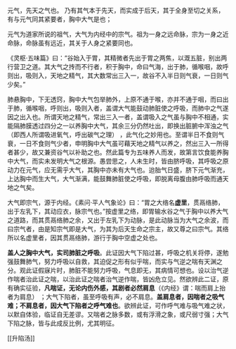 元气，先天之气也。
乃有其气本于先天，而实成于后天，其于全身至切之关系，有与元气同其紧要者，胸中大气是也；

元气为道家所说的祖气，大气为内经中的宗气。祖为一身之远命脉，宗为一身之近命脉，命脉虽有远近，其关于人身之紧要同也。


《灵枢·五味篇》曰：“谷始入于胃，其精微者先出于胃之两焦，以溉五脏，别出两行营卫之道。其大气之抟而不行者，积于胸中，命曰气海，出于肺，循喉咽，故呼则出，吸则入，天地之精气，其大数常出三入一，故谷不入半日则气衰，一日则气少矣。”

肺悬胸中，下无透窍，胸中大气包举肺外，上原不通于喉，亦并不通于咽，而曰出于肺，循喉咽，呼则出，吸则入者，盖谓大气能鼓动肺脏使之呼吸，而肺中之气遂因之出入也。所谓天地之精气，常出三入一者，盖谓吸入之气虽与胸中不相通，实能隔肺膜透过四分之一以养胸中大气，其余三分仍然吐出，即换出脏腑中浑浊之气（即西人所谓吸进氧气，呼出碳气之理） ，此气化之妙用也。至谓半日不食则气衰，一日不食则气少者，申明胸中大气虽可藉天地之精气以养之，然出三入一所得者甚少，故又兼资谷气以补助之也。然此篇专为五味养人而发，故第言饮食能养胸中大气，而实未发明大气之根源。愚尝思之，人未生时，皆由脐呼吸，其呼吸之原动力在元气，应无需乎大气，其胸中亦未有大气也。迨胎气日盛，脐下元气渐充，上达胸中而生大气，大气渐满，能鼓舞肺脏使之呼吸，即脱离母腹由肺呼吸而通天地之气矣。

大气即宗气，源于内经。《素问·平人气象论》曰：“胃之大络名**虚里**，贯鬲络肺，出于左乳下，其动应衣，脉宗气也。”按虚里之络，即胃输水谷之气于胸中以养大气之道路，而其贯鬲络肺之余，又出于左乳下为动脉，是此动脉当为大气之余波，而曰宗气者，由是知宗气即是大气，为其为后天生命之宗主，故又尊之曰宗气。其络所以名虚里者，因其贯鬲络肺，游行于胸中空虚之处也。


**盖人之胸中大气，实司肺脏之呼吸**。此证因大气下陷过甚，呼吸之机关将停，遂勉强鼓舞肺气，努力呼吸以自救，其迫促之形有似乎喘，而实与气逆之喘有天渊之分。观此证假寐片时，肺脏不能努力呼吸，气息即无，其病情可想也。设以治气逆作喘者治此证之喘，以治此证之喘者治气逆作喘，皆凶危立见。然欲辨此二证，原有确实征验，**凡喘证，无论内伤外感，其剧者必然肩息**（《内经》谓：喘而肩上抬者为肩息） ；大气下陷者，虽至呼吸有声，必不肩息。**盖肩息者，因喘者之吸气难；不肩息者，因大气下陷者之呼气难也**。欲辨此证，可作呼气难与吸气难之状，以默自体验，临证自无差谬。又喘者之脉多数，或有浮滑之象，或尺弱寸强；大气下陷之脉，皆与此成反比例，尤其明征。


[[升陷汤]]































